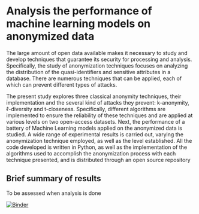 # Analysis the performance of machine learning models on anonymized data

The large amount of open data available makes it necessary to study and develop techniques that guarantee its security for processing and analysis. Specifically, the study of
anonymization techniques focuses on analyzing the distribution of the quasi-identifiers
and sensitive attributes in a database. There are numerous techniques that can be applied,
each of which can prevent different types of attacks.

The present study explores three classical anonymity techniques, their implementation
and the several kind of attacks they prevent: k-anonymity, ℓ-diversity and t-closeness.
Specifically, different algorithms are implemented to ensure the reliability of these techniques and are applied at various levels on two open-access datasets.
Next, the performance of a battery of Machine Learning models applied on the anonymized data is studied. A wide range of experimental results is carried out, varying the
anonymization technique employed, as well as the level established.
All the code developed is written in Python, as well as the implementation of the algorithms used to accomplish the anonymization process with each technique presented,
and is distributed through an open source repository

## Brief summary of results

To be assessed when analysis is done


[![Binder](https://mybinder.org/badge_logo.svg)](https://mybinder.org/v2/gh/carmenmarcos00/ml_anonymization/HEAD)

